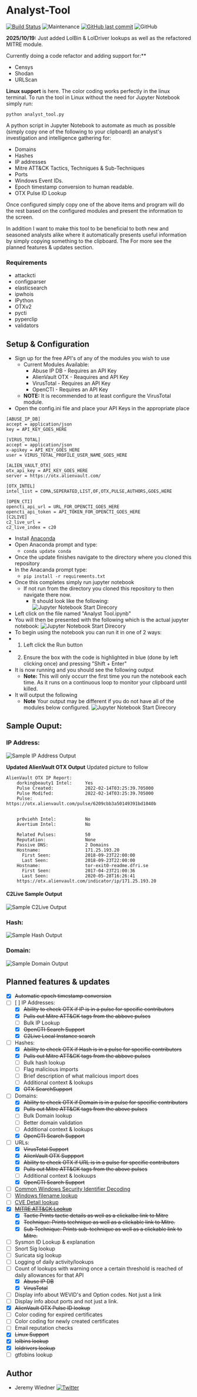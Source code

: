 # Analyst-Tool
[![Build Status](https://img.shields.io/badge/platform-Windows%20%7C%20Linux-blue.svg)](https://shields.io/)
![Maintenance](https://img.shields.io/maintenance/yes/2025.svg?style=flat-square)
[![GitHub last commit](https://img.shields.io/github/last-commit/cybersheepdog/Analyst-Tool.svg?style=flat-square)](https://github.com/cybersheepdog/Analyst-Tool/commit/master)
![GitHub](https://img.shields.io/github/license/cybersheepdog/Analyst-Tool)

**2025/10/19:**
Just added LolBin & LolDriver lookups as well as the refactored MITRE module.

Currently doing a code refactor and adding support for:**
- Censys
- Shodan
- URLScan


**Linux support** is here. The color coding works perfectly in the linux terminal. To run the tool in Linux without the need for Jupyter Notebook simply run:
```
python analyst_tool.py
```


A python script in Jupyter Notebook to automate as much as possible (simply copy one of the following to your clipboard) an analyst's investigation and intelligence gathering for:
- Domains
- Hashes
- IP addresses
- Mitre ATT&CK Tactics, Techniques & Sub-Techniques
- Ports
- Windows Event IDs.
- Epoch timestamp conversion to human readable.
- OTX Pulse ID Lookup

Once configured simply copy one of the above items and program will do the rest based on the configured modules and present the information to the screen. 

In addition I want to make this tool to be beneficial to both new and seasoned analysts alike where it automatically presents useful information by simply copying something to the clipboard. The For more see the planned features & updates section.

### Requirements
- attackcti
- configparser
- elasticsearch
- ipwhois
- IPython
- OTXv2
- pycti
- pyperclip
- validators

## Setup & Configuration
- Sign up for the free API's of any of the modules you wish to use
     - Current Modules Available:
          - Abuse IP DB - Requires an API Key
          - AlienVault OTX - Reaquires and API Key
          - VirusTotal - Requires an API Key
          - OpenCTI - Requires an API Key
     - **NOTE:**  It is recommended to at least configure the VirusTotal module.
- Open the config.ini file and place your API Keys in the appropriate place
```
[ABUSE_IP_DB]
accept = application/json
key = API_KEY_GOES_HERE

[VIRUS_TOTAL]
accept = application/json
x-apikey = API_KEY_GOES_HERE
user = VIRUS_TOTAL_PROFILE_USER_NAME_GOES_HERE

[ALIEN_VAULT_OTX]
otx_api_key = API_KEY_GOES_HERE
server = https://otx.alienvault.com/

[OTX_INTEL]
intel_list = COMA,SEPERATED,LIST,OF,OTX,PULSE,AUTHORS,GOES,HERE

[OPEN_CTI]
opencti_api_url = URL_FOR_OPENCTI_GOES_HERE
opencti_api_token = API_TOKEN_FOR_OPENCTI_GOES_HERE
[C2LIVE]
c2_live_url = 
c2_live_index = c20

```
- Install [Anaconda](https://www.anaconda.com/products/individual)
- Open Anaconda prompt and type:
     - ```conda update conda```
- Once the update finishes navigate to the directory where you cloned this repository
- In the Anacanda prompt type:
     - ```pip install -r requirements.txt```
- Once this completes simply run jupyter notebook
     - If not run from the directory you cloned this repository to then navigate there now.
          - It should look like the following:
![Jupyter Notebook Start Direcory](/graphics/start_directory.png)
- Left click on the file named "Analyst Tool.ipynb"
- You will then be presented with the following which is the actual jupyter notebook:
![Jupyter Notebook Start Direcory](/graphics/run.png)
- To begin using the notebook you can run it in one of 2 ways:
- 1. Left click the Run button
- 2. Ensure the box with the code is highlighted in blue (done by left clicking once) and pressing "Shift + Enter"
- It is now running and you should see the following output
     - **Note:** This will only occurr the first time you run the notebook each time.  As it runs on a continuous loop to monitor your clipboard until killed.
- It will output the following
     - **Note** Your output may be different if you do not have all of the modules below configured.
![Jupyter Notebook Start Direcory](/graphics/1st_run.png)


## Sample Ouput:
### IP Address:

![Sample IP Address Output](/graphics/ip.png)

**Updated AlienVault OTX Output** Updated picture to follow
```
AlienVault OTX IP Report:
	dorkingbeauty1 Intel:     Yes
	Pulse Created:            2022-02-14T03:25:39.705000
	Pulse Modifed:            2022-02-14T03:25:39.705000
	Pulse:                    https://otx.alienvault.com/pulse/6209cbb3a50149391bd1040b


	pr0viehh Intel:           No
	Avertium Intel:           No

	Related Pulses:           50
	Reputation:               None
	Passive DNS:              2 Domains
	Hostname:                 171.25.193.20
	  First Seen:             2018-09-23T22:00:00
	  Last Seen:              2018-09-23T22:00:00
	Hostname:                 tor-exit0-readme.dfri.se
	  First Seen:             2017-04-23T21:00:36
	  Last Seen:              2020-05-28T16:26:41
	https://otx.alienvault.com/indicator/ip/171.25.193.20
```
#### C2Live Sample Output
![Sample C2Live Output](/graphics/c2live.png)

### Hash:

![Sample Hash Output](/graphics/hash.png)

### Domain:

![Sample Domain Output](/graphics/domain.png)

## Planned features & updates
- [X] ~~Automatic epoch timestamp conversion~~
- [ ] [ ] IP Addresses:
     - [X] ~~Ability to check OTX if IP is in a pulse for specific contributors~~
     - [X] ~~Pulls out Mitre ATT&CK tags from the abbove pulses~~     	
     - [ ] Bulk IP Lookup
     - [X] ~~OpenCTI Search Support~~
     - [x] ~~C2Live Local Instance search~~
- [ ] Hashes:
     - [X] ~~Ability to check OTX if Hash is in a pulse for specific contributors~~
     - [X] ~~Pulls out Mitre ATT&CK tags from the abbove pulses~~   
     - [ ] Bulk hash lookup
     - [ ] Flag malicious imports
     - [ ] Brief description of what malicious import does
     - [ ] Additional context & lookups
     - [X] ~~OTX SearchSupport~~
- [ ]  Domains:
     - [X] ~~Ability to check OTX if Domain is in a pulse for specific contributors~~
     - [X] ~~Pulls out Mitre ATT&CK tags from the above pulses~~
     - [ ] Bulk Domain lookup
     - [ ] Better domain validation
     - [ ] Additional context & lookups
     - [X] ~~OpenCTI Search Support~~
- [ ] URLs:
     - [x] ~~VirusTotal Support~~
     - [x] ~~AlienVault OTX Suppport~~
     - [X] ~~Ability to check OTX if URL is in a pulse for specific contributors~~
     - [X] ~~Pulls out Mitre ATT&CK tags from the above pulses~~
     - [ ] Additional context & lookuups
     - [X] ~~OpenCTI Search Support~~
- [ ] [Common Windows Security Identifier Decoding](https://docs.microsoft.com/en-us/windows/security/identity-protection/access-control/security-identifiers)
- [ ] [Windows filename lookup](https://www.echotrail.io/)
- [ ] [CVE Detail lookup](https://nvd.nist.gov/vuln/detail/CVE-2022-23307)
- [X] ~~[MITRE ATT&CK Lookup](https://attack.mitre.org/)~~
     - [X] ~~Tactic  Prints tactic details as well as a clickalbe link to Mitre~~
     - [X] ~~Technique: Prints technique as well as a clickable link to Mitre.~~
     - [X] ~~Sub Technique: Prints sub-technique as well as a clickable link to Mitre.~~
- [ ] Sysmon ID Lookup & explanation
- [ ] Snort Sig lookup
- [ ] Suricata sig lookup
- [ ] Logging of daily activity/lookups
- [ ] Count of lookups with warning once a certain threshold is reached of daily allowances for that API
     - [X] ~~Abuse IP DB~~
     - [X] ~~VirusTotal~~
- [ ] Display info about WEVID's and Option codes.  Not just a link
- [ ] Display info about ports and not just a link.
- [X] ~~AlienVault OTX Pulse ID lookup~~
- [ ] Color coding for expired certificates
- [ ] Color coding for newly created certificates
- [ ] Email reputation checks
- [X] ~~Linux Support~~
- [X] ~~lolbins lookup~~
- [X] ~~loldrivers lookup~~
- [ ] gtfobins lookup

## Author
* Jeremy Wiedner   [![Twitter](https://img.shields.io/twitter/follow/JeremyWiedner?style=social)](https://twitter.com/JeremyWiedner)

